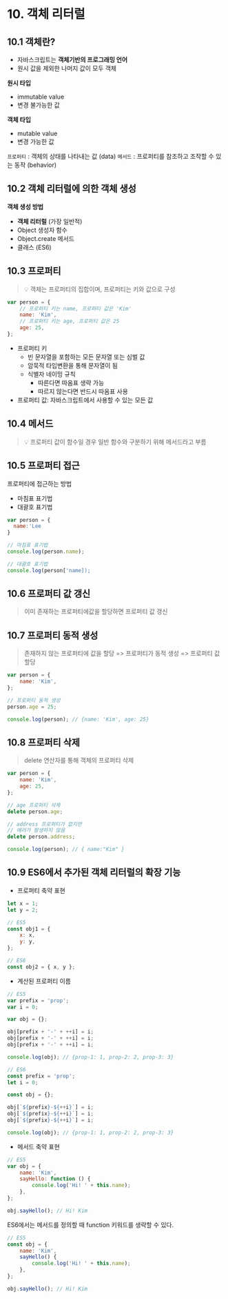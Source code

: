 # 10. 객체 리터럴

## 10.1 객체란?

- 자바스크립트는 **객체기반의 프로그래밍 언어**
- 원시 값을 제외한 나머지 값이 모두 객체

**원시 타입**

- immutable value
- 변경 불가능한 값

**객체 타입**

- mutable value
- 변경 가능한 값

`프로퍼티` : 객체의 상태를 나타내는 값 (data)
`메서드` : 프로퍼티를 참조하고 조작할 수 있는 동작 (behavior)

## 10.2 객체 리터럴에 의한 객체 생성

**객체 생성 방법**

- **객체 리터럴** (가장 일반적)
- Object 생성자 함수
- Object.create 메서드
- 클래스 (ES6)

## 10.3 프로퍼티

> 💡 객체는 프로퍼티의 집합이며, 프로퍼티는 키와 값으로 구성

```js
var person = {
	// 프로퍼티 키는 name, 프로퍼티 값은 'Kim'
	name: 'Kim',
	// 프로퍼티 키는 age, 프로퍼티 값은 25
	age: 25,
};
```

- 프로퍼티 키
  - 빈 문자열을 포함하는 모든 문자열 또는 심벌 값
  - 암묵적 타입변환을 통해 문자열이 됨
  - 식별자 네이밍 규칙
    - 따른다면 따옴표 생략 가능
    - 따르지 않는다면 반드시 따옴표 사용
- 프로퍼티 값: 자바스크립트에서 사용할 수 있는 모든 값

## 10.4 메서드

> 💡 프로퍼티 값이 함수일 경우 일반 함수와 구분하기 위해 메서드라고 부름

## 10.5 프로퍼티 접근

프로퍼티에 접근하는 방법

- 마침표 표기법
- 대괄호 표기법

```js
var person = {
  name:'Lee
}

// 마침표 표기법
console.log(person.name);

// 대괄호 표기법
console.log(person['name]);
```

## 10.6 프로퍼티 값 갱신

> 이미 존재하는 프로퍼티에값을 할당하면 프로퍼티 값 갱신

## 10.7 프로퍼티 동적 생성

> 존재하지 않는 프로퍼티에 값을 할당 => 프로퍼티가 동적 생성 => 프로퍼티 값 할당

```js
var person = {
	name: 'Kim',
};

// 프로퍼티 동적 생성
person.age = 25;

console.log(person); // {name: 'Kim', age: 25}
```

## 10.8 프로퍼티 삭제

> delete 연산자를 통해 객체의 프로퍼티 삭제

```js
var person = {
	name: 'Kim',
	age: 25,
};

// age 프로퍼티 삭제
delete person.age;

// address 프로퍼티가 없지만
// 에러가 발생하지 않음
delete person.address;

console.log(person); // { name:"Kim" }
```

## 10.9 ES6에서 추가된 객체 리터럴의 확장 기능

- 프로퍼티 축약 표현

```js
let x = 1;
let y = 2;

// ES5
const obj1 = {
	x: x,
	y: y,
};

// ES6
const obj2 = { x, y };
```

- 계산된 프로퍼티 이름

```js
// ES5
var prefix = 'prop';
var i = 0;

var obj = {};

obj[prefix + '-' + ++i] = i;
obj[prefix + '-' + ++i] = i;
obj[prefix + '-' + ++i] = i;

console.log(obj); // {prop-1: 1, prop-2: 2, prop-3: 3}
```

```js
// ES6
const prefix = 'prop';
let i = 0;

const obj = {};

obj[`${prefix}-${++i}`] = i;
obj[`${prefix}-${++i}`] = i;
obj[`${prefix}-${++i}`] = i;

console.log(obj); // {prop-1: 1, prop-2: 2, prop-3: 3}
```

- 메서드 축약 표현

```js
// ES5
var obj = {
	name: 'Kim',
	sayHello: function () {
		console.log('Hi! ' + this.name);
	},
};

obj.sayHello(); // Hi! Kim
```

ES6에서는 메서드를 정의할 때 function 키워드를 생략할 수 있다.

```js
// ES5
const obj = {
	name: 'Kim',
	sayHello() {
		console.log('Hi! ' + this.name);
	},
};

obj.sayHello(); // Hi! Kim
```
